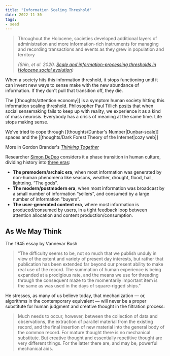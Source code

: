 ```yaml
---
title: "Information Scaling Threshold"
date: 2022-11-30
tags:
- seed
---
```


> Throughout the Holocene, societies developed additional layers of administration and more information-rich instruments for managing and recording transactions and events as they grew in population and territory
> 
> _(Shin, et al. 2020. [Scale and information-processing thresholds in Holocene social evolution](https://doi.org/10.1038/s41467-020-16035-9))_

When a society hits this information threshold, it stops functioning until it can invent new ways to sense make with the new abundance of information. If they don't pull that transition off, they die.

The [[thoughts/attention economy]] is a symptom human society hitting this information scaling threshold. Philosopher Paul Tillich [posits](https://archive.org/details/couragetobe100till) that when social sensemaking fails to keep up with reality, we experience it as a kind of mass neurosis. Everybody has a crisis of meaning at the same time. Life stops making sense.

We've tried to cope through [[thoughts/Dunbar's Number|Dunbar-scale]] spaces and the [[thoughts/Dark Forest Theory of the Internet|cozy web]]

More in Gordon Brander's *[Thinking Together](https://subconscious.substack.com/p/thinking-together)*

Researcher [Simon DeDeo](https://sites.santafe.edu/~simon/) considers it a phase transition in human culture, dividing history into [three eras](https://twitter.com/sfiscience/status/1552000134963073024):
-   **The premodern/archaic era**, when most information was generated by non-human phenomena like seasons, weather, drought, flood, hail, lightning. “The gods”.
-   **The modern/postmodern era**, when most information was broadcast by a small number of information “sellers”, and consumed by a large number of information “buyers”.
-   **The user-generated content era**, where most information is produced/consumed by users, in a tight feedback loop between attention allocation and content production/consumption.

## As We May Think
The 1945 essay by Vannevar Bush

> "The difficulty seems to be, not so much that we publish unduly in view of the extent and variety of present day interests, but rather that publication has been extended far beyond our present ability to make real use of the record. The summation of human experience is being expanded at a prodigious rate, and the means we use for threading through the consequent maze to the momentarily important item is the same as was used in the days of square-rigged ships."

He stresses, as many of us believe today, that mechanization — or, algorithms in the contemporary equivalent — will never be a proper substitute for human judgment and creative thought in the filtration process:

> Much needs to occur, however, between the collection of data and observations, the extraction of parallel material from the existing record, and the final insertion of new material into the general body of the common record. For mature thought there is no mechanical substitute. But creative thought and essentially repetitive thought are very different things. For the latter there are, and may be, powerful mechanical aids.